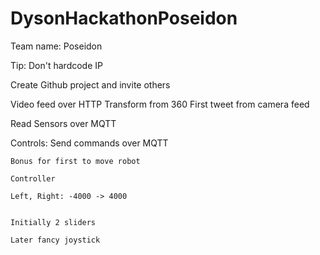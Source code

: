 # DysonHackathonPoseidon


Team name: Poseidon

Tip: Don't hardcode IP

Create Github project and invite others



Video feed over HTTP
	Transform from 360
	First tweet from camera feed



Read Sensors over MQTT


Controls:
	Send commands over MQTT
	
	Bonus for first to move robot

	Controller
	
	Left, Right: -4000 -> 4000


	Initially 2 sliders
	
	Later fancy joystick
	
	






